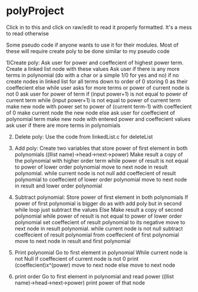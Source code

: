 # polyProject

Click in to this and click on raw/edit to read it properly formatted. It's a mess to read otherwise

Some pseudo code if anyone wants to use it for their modules. 
Most of these will require create poly to be done similar to my pseudo code


1)Create poly:
Ask user for power and coeffecient of highest power term.
Create a linked list node with these values
Ask user if there is any more terms in polynomial (do with a char or a simple 1/0 for yes and no)
if no 
  create nodes in linked list for all terms down to order of 0 storing 0 as their coeffecient
else
  while user asks for more terms or power of current node is not 0
    ask user for power of term
    if (input power+1) is not equal to power of current term
      while (input power+1) is not equal to power of current term
        make new node with power set to power of (current term-1) with coeffecient of 0
        make current node the new node
    else 
      ask user for coeffecient of polynomial term
      make new node with entered power and coeffecient values
    ask user if there are more terms in polynomials
    
2) Delete poly:
 Use the code from linkedList.c for deleteList
 
3) Add poly:
  Create two variables that store power of first element in both polynomials ((llist name)->head->next->power)
  Make result a copy of the polynomial with higher order term
  while power of result is not equal to power of lower order polynomial
    move to next node in result polynomial.
  while current node is not null
    add coeffecient of result polynomial to coeffecient of lower order polynomial
    move to next node in result and lower order polynomial
    
 4) Subtract polynomial:
  Store power of first element in both polynomials
  If power of first polynomial is bigger
    do as with add poly but in second while loop just subtract the values
  Else 
    Make result a copy of second polynomial
    while power of result is not equal to power of lower order polynomial
      set coeffecient of result polynomial to its negative
      move to next node in result polynomial.
    while current node is not null
      subtract coeffecient of result polynomial from coeffecient of first polynomial
      move to next node in result and first polynomial
      
 5) Print polynomial
  Go to first element in polynomial
  While current node is not Null
    if coeffecient of current node is not 0
      print (coeffecient)x^(power)
      move to next node
    else
      move to next node
      
 6) print order
  Go to first element in polynomial and read power ((llist name)->head->next->power)
  print power of that node
